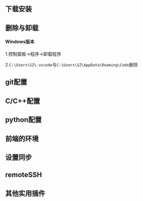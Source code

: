 ## 下载安装

## 删除与卸载

#### Windows版本

1.控制面板->程序->卸载程序

2.`C:\Users\SZ\.vscode`与`C:\Users\SZ\AppData\Roaming\Code`删除

## git配置

## C/C++配置

## python配置

## 前端的环境

## 设置同步

## remoteSSH

## 其他实用插件